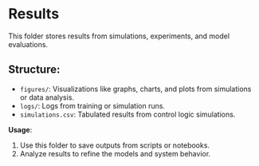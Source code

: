 # Results

This folder stores results from simulations, experiments, and model evaluations.

## Structure:
- `figures/`: Visualizations like graphs, charts, and plots from simulations or data analysis.
- `logs/`: Logs from training or simulation runs.
- `simulations.csv`: Tabulated results from control logic simulations.

**Usage**:
1. Use this folder to save outputs from scripts or notebooks.
2. Analyze results to refine the models and system behavior.
